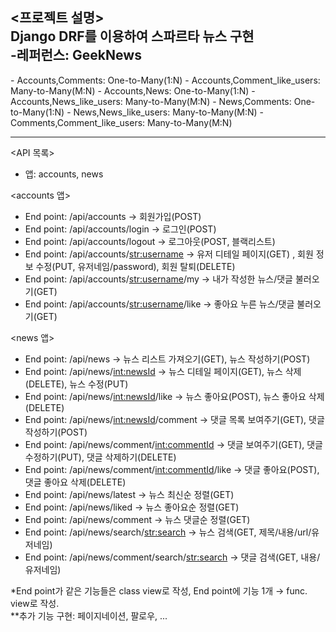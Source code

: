 <프로젝트 설명>  
Django DRF를 이용하여 스파르타 뉴스 구현  
-레퍼런스: GeekNews  
---  
<ERD>  
- Accounts,Comments: One-to-Many(1:N)  
- Accounts,Comment_like_users: Many-to-Many(M:N)  
- Accounts,News: One-to-Many(1:N)  
- Accounts,News_like_users: Many-to-Many(M:N)  
- News,Comments: One-to-Many(1:N)  
- News,News_like_users: Many-to-Many(M:N)  
- Comments,Comment_like_users: Many-to-Many(M:N)  

---  
<API 목록>  
- 앱: accounts, news  
   
<accounts 앱>  
- End point: /api/accounts → 회원가입(POST)  
- End point: /api/accounts/login → 로그인(POST)  
- End point: /api/accounts/logout → 로그아웃(POST, 블랙리스트)  
- End point: /api/accounts/<str:username> → 유저 디테일 페이지(GET) , 회원 정보 수정(PUT, 유저네임/password), 회원 탈퇴(DELETE)  
- End point: /api/accounts/<str:username>/my → 내가 작성한 뉴스/댓글 불러오기(GET)  
- End point: /api/accounts/<str:username>/like → 좋아요 누른 뉴스/댓글 불러오기(GET)  
  
<news 앱>  
- End point: /api/news → 뉴스 리스트 가져오기(GET), 뉴스 작성하기(POST)  
- End point: /api/news/<int:newsId> → 뉴스 디테일 페이지(GET), 뉴스 삭제(DELETE), 뉴스 수정(PUT)  
- End point: /api/news/<int:newsId>/like → 뉴스 좋아요(POST), 뉴스 좋아요 삭제(DELETE)  
- End point: /api/news/<int:newsId>/comment → 댓글 목록 보여주기(GET), 댓글 작성하기(POST)  
- End point: /api/news/comment/<int:commentId> → 댓글 보여주기(GET), 댓글 수정하기(PUT), 댓글 삭제하기(DELETE)  
- End point: /api/news/comment/<int:commentId>/like → 댓글 좋아요(POST), 댓글 좋아요 삭제(DELETE)  
- End point: /api/news/latest → 뉴스 최신순 정렬(GET)  
- End point: /api/news/liked → 뉴스 좋아요순 정렬(GET)  
- End point: /api/news/comment → 뉴스 댓글순 정렬(GET)  
- End point: /api/news/search/<str:search> → 뉴스 검색(GET, 제목/내용/url/유저네임)  
- End point: /api/news/comment/search/<str:search> → 댓글 검색(GET, 내용/유저네임)  

*End point가 같은 기능들은 class view로 작성, End point에 기능 1개 → func. view로 작성.  
**추가 기능 구현: 페이지네이션, 팔로우, ...  
